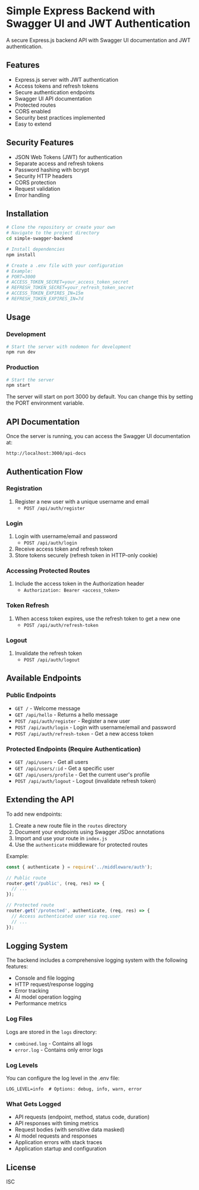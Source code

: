 # Simple Express Backend with Swagger UI and JWT Authentication

A secure Express.js backend API with Swagger UI documentation and JWT authentication.

## Features

- Express.js server with JWT authentication
- Access tokens and refresh tokens
- Secure authentication endpoints
- Swagger UI API documentation
- Protected routes
- CORS enabled
- Security best practices implemented
- Easy to extend

## Security Features

- JSON Web Tokens (JWT) for authentication
- Separate access and refresh tokens
- Password hashing with bcrypt
- Security HTTP headers
- CORS protection
- Request validation
- Error handling

## Installation

```bash
# Clone the repository or create your own
# Navigate to the project directory
cd simple-swagger-backend

# Install dependencies
npm install

# Create a .env file with your configuration
# Example:
# PORT=3000
# ACCESS_TOKEN_SECRET=your_access_token_secret
# REFRESH_TOKEN_SECRET=your_refresh_token_secret
# ACCESS_TOKEN_EXPIRES_IN=15m
# REFRESH_TOKEN_EXPIRES_IN=7d
```

## Usage

### Development

```bash
# Start the server with nodemon for development
npm run dev
```

### Production

```bash
# Start the server
npm start
```

The server will start on port 3000 by default. You can change this by setting the PORT environment variable.

## API Documentation

Once the server is running, you can access the Swagger UI documentation at:

```
http://localhost:3000/api-docs
```

## Authentication Flow

### Registration

1. Register a new user with a unique username and email
   - `POST /api/auth/register`

### Login

1. Login with username/email and password
   - `POST /api/auth/login`
2. Receive access token and refresh token
3. Store tokens securely (refresh token in HTTP-only cookie)

### Accessing Protected Routes

1. Include the access token in the Authorization header
   - `Authorization: Bearer <access_token>`

### Token Refresh

1. When access token expires, use the refresh token to get a new one
   - `POST /api/auth/refresh-token`

### Logout

1. Invalidate the refresh token
   - `POST /api/auth/logout`

## Available Endpoints

### Public Endpoints

- `GET /` - Welcome message
- `GET /api/hello` - Returns a hello message
- `POST /api/auth/register` - Register a new user
- `POST /api/auth/login` - Login with username/email and password
- `POST /api/auth/refresh-token` - Get a new access token

### Protected Endpoints (Require Authentication)

- `GET /api/users` - Get all users
- `GET /api/users/:id` - Get a specific user
- `GET /api/users/profile` - Get the current user's profile
- `POST /api/auth/logout` - Logout (invalidate refresh token)

## Extending the API

To add new endpoints:

1. Create a new route file in the `routes` directory
2. Document your endpoints using Swagger JSDoc annotations
3. Import and use your route in `index.js`
4. Use the `authenticate` middleware for protected routes

Example:

```javascript
const { authenticate } = require('../middleware/auth');

// Public route
router.get('/public', (req, res) => {
  // ...
});

// Protected route
router.get('/protected', authenticate, (req, res) => {
  // Access authenticated user via req.user
  // ...
});
```

## Logging System

The backend includes a comprehensive logging system with the following features:

- Console and file logging
- HTTP request/response logging
- Error tracking
- AI model operation logging
- Performance metrics

### Log Files

Logs are stored in the `logs` directory:
- `combined.log` - Contains all logs
- `error.log` - Contains only error logs

### Log Levels

You can configure the log level in the .env file:
```
LOG_LEVEL=info  # Options: debug, info, warn, error
```

### What Gets Logged

- API requests (endpoint, method, status code, duration)
- API responses with timing metrics
- Request bodies (with sensitive data masked)
- AI model requests and responses
- Application errors with stack traces
- Application startup and configuration

## License

ISC 